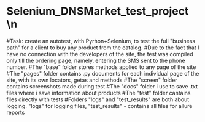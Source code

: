 # Selenium_DNSMarket_test_project \n
#Task: create an autotest, with Pyrhon+Selenium, to test the full "business path" for a client to buy any product from the catalog. 
#Due to the fact that I have no connection with the developers of the site, the test was compiled only till the ordering page, namely, entering the SMS sent to the phone number.
#The "base" folder stores methods applied to any page of the site
#The "pages" folder contains .py documents for each individual page of the site, with its own locators, getas and methods
#The "screen" folder contains screenshots made during test
#The "docs" folder i use to save .txt files where i save information about products
#The "test" folder cantains files directly with tests
#Folders "logs" and "test_results" are both about logging. "logs" for logging files, "test_results" - contains all files for allure reports
